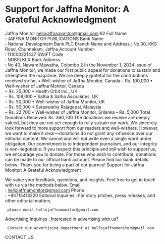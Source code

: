 # Support for Jaffna Monitor: A Grateful Acknowledgment

Jaffna Monitor
hellojaffnamonitor@gmail.com
92
Full Name	
: 	 JAFFNA MONITOR PUBLICATIONS
Bank Name	
: 	 National Development Bank PLC
Branch Name and Address	 : 	 No.30, KKS Road, Chunnakam, Jaffna
Account Number	
: 	 111000221437
SWIFT Code	
: 	 NDBSLKLX
Bank Address	
: 	 No.40, Nawam Mawatha, Colombo 2
In the November 1, 2024 issue of Jaffna Monitor, we made our first public appeal 
for donations to sustain and strengthen the magazine. We are deeply grateful for 
the contributions received so far.
•	 Well-wisher of Jaffna Monitor, Canada 	 – 	 Rs. 100,000
•	 Well-wisher of Jaffna Monitor, Canada	
– 	 Rs. 25,000
•	 Health Orbit Inc., UK 	
– 	 Rs. 108,000
•	 Satha & Satha Associates, UK 	
– 	 Rs. 50,000
•	 Well-wisher of Jaffna Monitor, UK	
– 	 Rs. 50,000
•	 Saraswathy Rajagopal, Malaysia 	
– 	 Rs. 22,700
•	 Well-wisher of Jaffna Monitor, Srilanka 	 – 	 Rs. 5,000
Total Donations Received:  Rs. 360,700
The donations we receive are deeply valued, but they are not yet enough to fully 
sustain our work. We sincerely look forward to more support from our readers and 
well-wishers.
However, we want to make it clear—donations do not grant any influence over 
our editorial content. We cannot and will not write even a single word under 
obligation. Our commitment is to independent journalism, and our integrity 
is non-negotiable. If you respect this principle and still wish to support us, we 
encourage you to donate.
For those who wish to contribute, donations can be made to our official bank 
account. Please find our bank details below:
Thank you for being a part of our journey!
Support for Jaffna Monitor: 
A Grateful Acknowledgment

We value your feedback, questions, and insights. Feel free to get in touch with us via the methods below.
Email	
:	 hellojaffnamonitor@gmail.com
Phone	
:	 +94715418220
Editorial Inquiries	
:	 For story pitches, press releases, and other editorial matters, 
	
	 please email hellojaffnamonitor@gmail.com
Advertising Inquiries	 :	 Interested in advertising with us? 
	
	 Contact our advertising department at hellojaffnamonitor@gmail.com
CONTACT US

